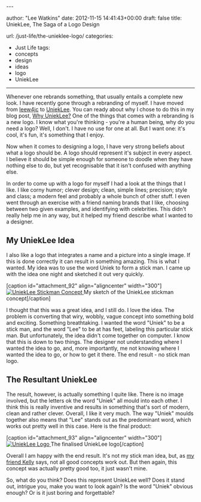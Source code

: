 <!--more-->---
author: "Lee Watkins"
date: 2012-11-15 14:41:43+00:00
draft: false
title: UniekLee, The Saga of a Logo Design

url: /just-life/the-unieklee-logo/
categories:
- Just Life
tags:
- concepts
- design
- ideas
- logo
- UniekLee
---

Whenever one rebrands something, that usually entails a complete new look. I have recently gone through a rebranding of myself. I have moved from [leew4jc](http://leew4jc.com) to [UniekLee](http://twitter.com/UniekLee).<!--more--> You can ready about why I chose to do this in my blog post, [Why UniekLee?](http://unieklee.com/old/why-unieklee/) One of the things that comes with a rebranding is a new logo. I know what you're thinking - you're a human being, why do you need a logo? Well, I don't. I have no use for one at all. But I want one: it's cool, it's fun, it's something that I enjoy.<!-- more -->

Now when it comes to designing a logo, I have very strong beliefs about what a logo should be. A logo should represent it's subject in every aspect. I believe it should be simple enough for someone to doodle when they have nothing else to do, but yet recognisable that it isn't confused with anything else.

In order to come up with a logo for myself I had a look at the things that I like. I like corny humor; clever design; clean, simple lines; precision; style and class; a modern feel and probably a whole bunch of other stuff. I even went through an exercise with a friend naming brands that I like, choosing between two given examples, and identifying with celebrities. This didn't really help me in any way, but it helped my friend describe what I wanted to a designer.


## My UniekLee Idea


I also like a logo that integrates a name and a picture into a single image. If this is done correctly it can result in something amazing. This is what I wanted. My idea was to use the word Uniek to form a stick man. I came up with the idea one night and sketched it out very quickly.

[caption id="attachment_92" align="aligncenter" width="300"][![UniekLee Stickman Concept](http://media.unieklee.com/wp-content/uploads/2012/11/UniekLeeConcept-300x225.jpg)
](http://media.unieklee.com/wp-content/uploads/2012/11/UniekLeeConcept.jpg) My sketch of the UniekLee stickman concept[/caption]

I thought that this was a great idea, and I still do. I love the idea. The problem is converting that wiry, wobbly, vague concept into something bold and exciting. Something breathtaking. I wanted the word "Uniek" to be a stick man, and the word "Lee" to be at has feet, labeling this particular stick man. But unfortunately, the idea didn't come together on computer. I know that this is down to two things. The designer not understanding where I wanted the idea to go, and, more importantly, me not knowing where I wanted the idea to go, or how to get it there. The end result - no stick man logo.


## The Resultant UniekLee


The result, however, is actually something I quite like. There is no image involved, but the letters ok the word "Uniek" all mould into each other. I think this is really inventive and results in something that's sort of modern, clean and rather clever. Overall, I like it very much. The way "Uniek" moulds together also means that "Lee" stands out as the predominant word, which works out pretty well in this case. Here is the final product:

[caption id="attachment_93" align="aligncenter" width="300"][![UniekLee Logo](http://media.unieklee.com/wp-content/uploads/2012/11/LeeModified-300x105.png)
](http://media.unieklee.com/wp-content/uploads/2012/11/LeeModified.png) The finalised UniekLee logo[/caption]

Overall I am happy with the end result. It's not my stick man idea, but, as [my friend Kelly](http://twitter.com/moonglotexas) says, not all good concepts work out. But then again, this concept was actually pretty good too, it just wasn't mine.

So, what do you think? Does this represent UniekLee well? Does it stand out, intrigue you, make you want to look again? Is the word "Uniek" obvious enough? Or is it just boring and forgettable?

